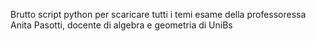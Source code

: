 Brutto script python per scaricare tutti i temi esame della professoressa Anita Pasotti, docente di algebra e geometria di UniBs
